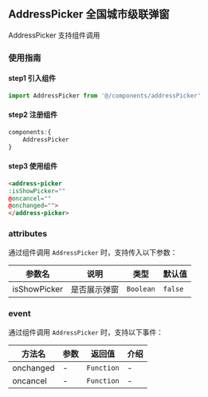 ## AddressPicker 全国城市级联弹窗
AddressPicker 支持组件调用

### 使用指南

#### step1 引入组件
```js
import AddressPicker from '@/components/addressPicker'
```
#### step2 注册组件
```js
components:{
    AddressPicker
}
```
#### step3 使用组件
```html
<address-picker 
:isShowPicker="" 
@oncancel="" 
@onchanged="">
</address-picker>
```

### attributes

通过组件调用 `AddressPicker` 时，支持传入以下参数：

| 参数名 | 说明 | 类型 | 默认值 |
|------|------|------|------|
| isShowPicker | 是否展示弹窗 | `Boolean` | `false` |

### event

通过组件调用 `AddressPicker` 时，支持以下事件：

| 方法名 | 参数 | 返回值 | 介绍 |
|------|------|------|------|
| onchanged | - | `Function` | - |
| oncancel | - | `Function` | - |
